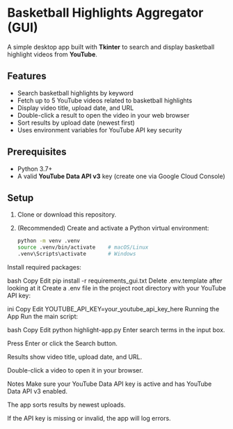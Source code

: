 # Basketball Highlights Aggregator (GUI)

A simple desktop app built with **Tkinter** to search and display basketball highlight videos from **YouTube**.

## Features

- Search basketball highlights by keyword
- Fetch up to 5 YouTube videos related to basketball highlights
- Display video title, upload date, and URL
- Double-click a result to open the video in your web browser
- Sort results by upload date (newest first)
- Uses environment variables for YouTube API key security

## Prerequisites

- Python 3.7+
- A valid **YouTube Data API v3** key (create one via Google Cloud Console)

## Setup

1. Clone or download this repository.

2. (Recommended) Create and activate a Python virtual environment:

   ```bash
   python -m venv .venv
   source .venv/bin/activate    # macOS/Linux
   .venv\Scripts\activate       # Windows
Install required packages:

bash
Copy
Edit
pip install -r requirements_gui.txt
Delete .env.template after looking at it
Create a .env file in the project root directory with your YouTube API key:

ini
Copy
Edit
YOUTUBE_API_KEY=your_youtube_api_key_here
Running the App
Run the main script:

bash
Copy
Edit
python highlight-app.py
Enter search terms in the input box.

Press Enter or click the Search button.

Results show video title, upload date, and URL.

Double-click a video to open it in your browser.

Notes
Make sure your YouTube Data API key is active and has YouTube Data API v3 enabled.

The app sorts results by newest uploads.

If the API key is missing or invalid, the app will log errors.
